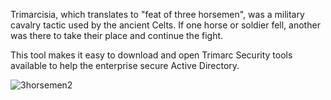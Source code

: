 Trimarcisia, which translates to "feat of three horsemen", was a military cavalry tactic used by the ancient Celts. If one horse or soldier fell, another was there to take their place and continue the fight.

This tool makes it easy to download and open Trimarc Security tools available to help the enterprise secure Active Directory. 

![3horsemen2](https://github.com/user-attachments/assets/9e94af0b-e51d-43a4-b52b-9f399810f981)
